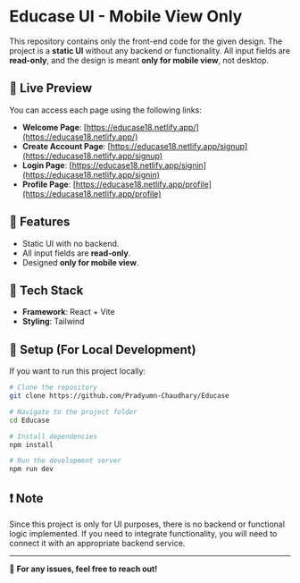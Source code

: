 # Educase UI - Mobile View Only

This repository contains only the front-end code for the given design. The project is a **static UI** without any backend or functionality. All input fields are **read-only**, and the design is meant **only for mobile view**, not desktop.

## 🔗 Live Preview

You can access each page using the following links:

- **Welcome Page**: [https://educase18.netlify.app/](https://educase18.netlify.app/)
- **Create Account Page**: [https://educase18.netlify.app/signup](https://educase18.netlify.app/signup)
- **Login Page**: [https://educase18.netlify.app/signin](https://educase18.netlify.app/signin)
- **Profile Page**: [https://educase18.netlify.app/profile](https://educase18.netlify.app/profile)

## 📌 Features

- Static UI with no backend.
- All input fields are **read-only**.
- Designed **only for mobile view**.

## 📂 Tech Stack

- **Framework**: React + Vite
- **Styling**: Tailwind

## 🚀 Setup (For Local Development)

If you want to run this project locally:

```sh
# Clone the repository
git clone https://github.com/Pradyumn-Chaudhary/Educase

# Navigate to the project folder
cd Educase

# Install dependencies
npm install

# Run the development server
npm run dev
```

## ❗ Note

Since this project is only for UI purposes, there is no backend or functional logic implemented. If you need to integrate functionality, you will need to connect it with an appropriate backend service.

---

📢 **For any issues, feel free to reach out!**

